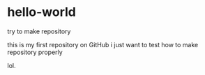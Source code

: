 # hello-world
try to make repository

this is my first repository on GitHub
i just want to test how to make repository properly

lol.
